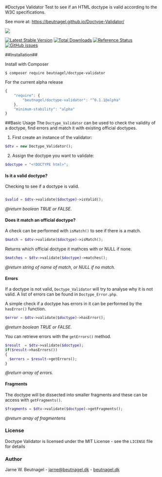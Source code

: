 #Doctype Validator
Test to see if an HTML doctype is valid according to the W3C specifications.

See more at:
https://beutnagel.github.io/Doctype-Validator/

![](https://codeship.com/projects/ff65d870-8a55-0134-9eb2-5a7c9acf56e8/status?branch=master)


[![Latest Stable Version](https://img.shields.io/packagist/v/beutnagel/doctype-validator.svg)](https://packagist.org/packages/beutnagel/doctype-validator)
[![Total Downloads](https://img.shields.io/packagist/dt/beutnagel/doctype-validator.svg)](https://packagist.org/packages/beutnagel/doctype-validator)
[![Reference Status](https://www.versioneye.com/php/beutnagel:doctype-validator/reference_badge.svg)](https://www.versioneye.com/php/beutnagel:doctype-validator/references)
[![GitHub issues](https://img.shields.io/github/issues/beutnagel/Doctype-Validator.svg)](https://github.com/beutnagel/Doctype-Validator/issues)

##Installation##

Install with Composer

`$ composer require beutnagel/doctype-validator`

For the current alpha release

```javascript
{
	"require": {
        "beutnagel/doctype-validator": "^0.1.1@alpha"
    },
    "minimum-stability": "alpha"
}
```

##Basic Usage
The `Doctype_Validator` can be used to check the validity of a doctype, find errors and match it with existing official doctypes.

1) First create an instance of the validator:

```php
$dtv = new Doctype_Validator();
```

2) Assign the doctype you want to validate:

```php
$doctype = "<!DOCTYPE html>";
```

#### Is it a valid doctype?
Checking to see if a doctype is valid.

```php

$valid = $dtv->validate($doctype)->isValid();
```

*@return boolean TRUE or FALSE.*

#### Does it match an official doctype?

A check can be performed with `isMatch()` to see if there is a match.

```php
$match = $dtv->validate($doctype)->isMatch();
```


Returns which official doctype it mathces with or NULL if none.

```php
$matches = $dtv->validate($doctype)->matches();
```

*@return string of name of match, or NULL if no match.*

#### Errors
If a doctype is not valid, `Doctype_Validator` will try to analyse why it is not valid. A list of errors can be found in `Doctype_Error.php`.

A simple check if a doctype has errors in it can be performed by the `hasError()` function.

```php
$error = $dtv->validate($doctype)->hasError();
```
*@return boolean TRUE or FALSE.*


You can retrieve errors with the `getErrors()` method.

```php
$result  = $dtv->validate($doctype);
if($result->hasErrors())
{
  $errors = $result->getErrors();
}
```
*@return array of errors.*

#### Fragments
The doctype will be dissected into smaller fragments and these can be access with `getFragments()`.

```php
$fragments = $dtv->validate($doctype)->getFragments();
```
*@return array of fragmentens*
### License

Doctype Validator is licensed under the MIT License - see the `LICENSE` file for details

### Author
Jarne W. Beutnagel - <jarne@beutnagel.dk> - [beutnagel.dk](http://beutnagel.dk)
